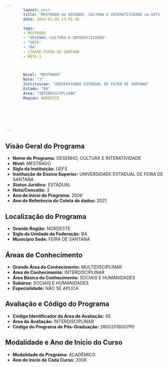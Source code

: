 ```yaml
---
        layout: post
        title: "MESTRADO em DESENHO, CULTURA E INTERATIVIDADE na UEFS  "
        date: 2024-01-04 13:01:48
     
        tags:
        - MESTRADO
        - "DESENHO,-CULTURA-E-INTERATIVIDADE"
        - "UEFS"
        - "BA"
        - CIDADE:FEIRA-DE-SANTANA
        - NOTA:3
        
       

        Nivel: "MESTRADO"
        Nota: "3"
        Instituicao: "UNIVERSIDADE ESTADUAL DE FEIRA DE SANTANA"
        Estado: "BA"
        Area: "INTERDISCIPLINAR"
        Regiao: NORDESTE
        
        
        
        
        
        
---
```

## Visão Geral do Programa
- **Nome do Programa:** DESENHO, CULTURA E INTERATIVIDADE
- **Nível:** MESTRADO
- **Sigla da Instituição:** UEFS
- **Instituição de Ensino Superior:** UNIVERSIDADE ESTADUAL DE FEIRA DE SANTANA
- **Status Jurídico:** ESTADUAL
- **Nota/Conceito:** 3
- **Ano de Início do Programa:** 2006
- **Ano de Referência do Coleta de dados:** 2021

## Localização do Programa
- **Grande Região:** NORDESTE
- **Sigla da Unidade da Federação:** BA
- **Município Sede:** FEIRA DE SANTANA

## Áreas de Conhecimento
- **Grande Área do Conhecimento:** MULTIDISCIPLINAR
- **Área de Conhecimento:** INTERDISCIPLINAR
- **Área Básica do Conhecimento:** SOCIAIS E HUMANIDADES
- **Subárea:** SOCIAIS E HUMANIDADES
- **Especialidade:** NÃO SE APLICA

## Avaliação e Código do Programa
- **Código Identificador da Área de Avaliação:** 45
- **Área de Avaliação:** INTERDISCIPLINAR
- **Código do Programa de Pós-Graduação:** 28002016007P0


## Modalidade e Ano de Início do Curso
- **Modalidade do Programa:** ACADÊMICO
- **Ano de Início de Cada Curso:** 2006
